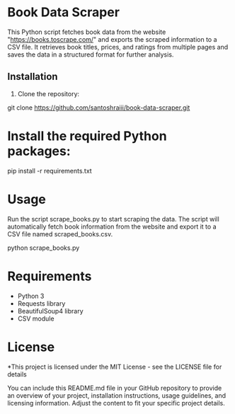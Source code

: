 # Book Data Scraper

This Python script fetches book data from the website "https://books.toscrape.com/" and exports the scraped information to a CSV file. It retrieves book titles, prices, and ratings from multiple pages and saves the data in a structured format for further analysis.

## Installation

1. Clone the repository:

git clone https://github.com/santoshraiii/book-data-scraper.git


# Install the required Python packages:

pip install -r requirements.txt

# Usage

Run the script scrape_books.py to start scraping the data. The script will automatically fetch book information from the website and export it to a CSV file named scraped_books.csv.

python scrape_books.py

# Requirements
* Python 3
* Requests library
* BeautifulSoup4 library
* CSV module
# License
*This project is licensed under the MIT License - see the LICENSE file for details

You can include this README.md file in your GitHub repository to provide an overview of your project, installation instructions, usage guidelines, and licensing information. Adjust the content to fit your specific project details.
